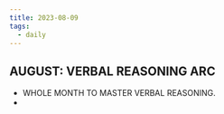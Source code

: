 ```yaml
---
title: 2023-08-09
tags:
  - daily
---
```


## AUGUST: VERBAL REASONING ARC

- WHOLE MONTH TO MASTER VERBAL REASONING.
-
